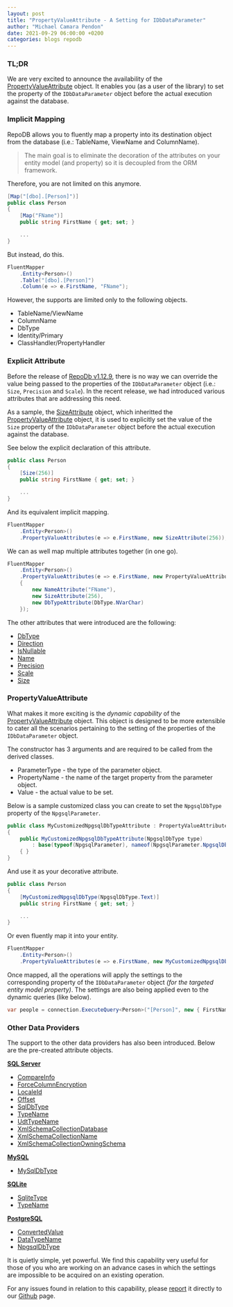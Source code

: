 ```yaml
---
layout: post
title: "PropertyValueAttribute - A Setting for IDbDataParameter"
author: "Michael Camara Pendon"
date: 2021-09-29 06:00:00 +0200
categories: blogs repodb
---
```


### TL;DR

We are very excited to announce the availability of the [PropertyValueAttribute](/attribute/propertyvalue) object. It enables you (as a user of the library) to set the property of the `IDbDataParameter` object before the actual execution against the database.

### Implicit Mapping

RepoDB allows you to fluently map a property into its destination object from the database (i.e.: TableName, ViewName and ColumnName).

> The main goal is to eliminate the decoration of the attributes on your entity model (and property) so it is decoupled from the ORM framework.

Therefore, you are not limited on this anymore.

```csharp
[Map("[dbo].[Person]")]
public class Person
{
    [Map("FName")]
    public string FirstName { get; set; }

    ...
}
```

But instead, do this.

```csharp
FluentMapper
    .Entity<Person>()
    .Table("[dbo].[Person]")
    .Column(e => e.FirstName, "FName");
```

However, the supports are limited only to the following objects.

- TableName/ViewName
- ColumnName
- DbType
- Identity/Primary
- ClassHandler/PropertyHandler

### Explicit Attribute

Before the release of [RepoDb v1.12.9](https://www.nuget.org/packages/RepoDb/1.12.9), there is no way we can override the value being passed to the properties of the `IDbDataParameter` object (i.e.: `Size`, `Precision` and `Scale`). In the recent release, we had introduced various attributes that are addressing this need.

As a sample, the [SizeAttribute](/attribute/parameter/size) object, which inheritted the [PropertyValueAttribute](/attribute/parameter/propertyvalueattribute) object, it is used to explicitly set the value of the `Size` property of the `IDbDataParameter` object before the actual execution against the database.

See below the explicit declaration of this attribute.

```csharp
public class Person
{
    [Size(256)]
    public string FirstName { get; set; }

    ...
}
```

And its equivalent implicit mapping.

```csharp
FluentMapper
    .Entity<Person>()
    .PropertyValueAttributes(e => e.FirstName, new SizeAttribute(256));
```

We can as well map multiple attributes together (in one go).

```csharp
FluentMapper
    .Entity<Person>()
    .PropertyValueAttributes(e => e.FirstName, new PropertyValueAttribute[]
    {
        new NameAttribute("FName"),
        new SizeAttribute(256),
        new DbTypeAttribute(DbType.NVarChar)
    });
```

The other attributes that were introduced are the following:

- [DbType](/attribute/parameter/dbtype)
- [Direction](/attribute/parameter/direction)
- [IsNullable](/attribute/parameter/isnullable)
- [Name](/attribute/parameter/name)
- [Precision](/attribute/parameter/precision)
- [Scale](/attribute/parameter/scale)
- [Size](/attribute/parameter/size)

### PropertyValueAttribute

What makes it more exciting is the _dynamic capability_ of the [PropertyValueAttribute](/attribute/parameter/propertyvalueattribute) object.  This object is designed to be more extensible to cater all the scenarios pertaining to the setting of the properties of the `IDbDataParameter` object.

The constructor has 3 arguments and are required to be called from the derived classes.

- ParameterType - the type of the parameter object.
- PropertyName - the name of the target property from the parameter object.
- Value - the actual value to be set.

Below is a sample customized class you can create to set the `NpgsqlDbType` property of the `NpgsqlParameter`.

```csharp
public class MyCustomizedNpgsqlDbTypeAttribute : PropertyValueAttribute
{
    public MyCustomizedNpgsqlDbTypeAttribute(NpgsqlDbType type)
        : base(typeof(NpgsqlParameter), nameof(NpgsqlParameter.NpgsqlDbType), type)
    { }
}
```

And use it as your decorative attribute.

```csharp
public class Person
{
    [MyCustomizedNpgsqlDbType(NpgsqlDbType.Text)]
    public string FirstName { get; set; }

    ...
}
```

Or even fluently map it into your entity.

```csharp
FluentMapper
    .Entity<Person>()
    .PropertyValueAttributes(e => e.FirstName, new MyCustomizedNpgsqlDbTypeAttribute(256));
```

Once mapped, all the operations will apply the settings to the corresponding property of the `IDbDataParameter` object _(for the targeted entity model property)_. The settings are also being applied even to the dynamic queries (like below).

```csharp
var people = connection.ExecuteQuery<Person>("[Person]", new { FirstName = "Somebody" });
```

### Other Data Providers

The support to the other data providers has also been introduced. Below are the pre-created attribute objects.

**[SQL Server](/attribute/sqlserver)**

- [CompareInfo](/attribute/sqlserver/compareinfo)
- [ForceColumnEncryption](/attribute/sqlserver/forcecolumnencryption)
- [LocaleId](/attribute/sqlserver/localeid)
- [Offset](/attribute/sqlserver/offset)
- [SqlDbType](/attribute/sqlserver/sqldbtype)
- [TypeName](/attribute/sqlserver/typename)
- [UdtTypeName](/attribute/sqlserver/udttypename)
- [XmlSchemaCollectionDatabase](/attribute/sqlserver/xmlschemacollectiondatabase)
- [XmlSchemaCollectionName](/attribute/sqlserver/xmlschemacollectionname)
- [XmlSchemaCollectionOwningSchema](/attribute/sqlserver/xmlschemacollectionowningschema)

**[MySQL](/attribute/mysql)**

- [MySqlDbType](/attribute/mysql/mysqldbtype)

**[SQLite](/attribute/sqlite)**

- [SqliteType](/attribute/sqlite/sqlitetype)
- [TypeName](/attribute/sqlite/typename)

**[PostgreSQL](/attribute/npgsql)**

- [ConvertedValue](/attribute/npgsql/convertedvalue)
- [DataTypeName](/attribute/npgsql/datatypename)
- [NpgsqlDbType](/attribute/npgsql/npgsqldbtype)

It is quietly simple, yet powerful. We find this capability very useful for those of you who are working on an advance cases in which the settings are impossible to be acquired on an existing operation.

For any issues found in relation to this capability, please [report](https://github.com/mikependon/RepoDB/issues/new?assignees=mikependon&labels=bug&template=report-a-bug.md&title=Bug%3A+%3CYour+bug%2Fissue+title%3E) it directly to our [Github](https://github.com/mikependon/RepoDB) page.